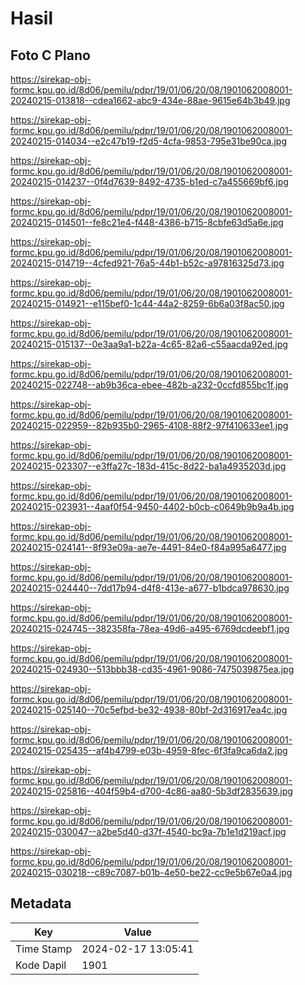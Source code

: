 # Hasil

## Foto C Plano

https://sirekap-obj-formc.kpu.go.id/8d06/pemilu/pdpr/19/01/06/20/08/1901062008001-20240215-013818--cdea1662-abc9-434e-88ae-9615e64b3b49.jpg

https://sirekap-obj-formc.kpu.go.id/8d06/pemilu/pdpr/19/01/06/20/08/1901062008001-20240215-014034--e2c47b19-f2d5-4cfa-9853-795e31be90ca.jpg

https://sirekap-obj-formc.kpu.go.id/8d06/pemilu/pdpr/19/01/06/20/08/1901062008001-20240215-014237--0f4d7639-8492-4735-b1ed-c7a455669bf6.jpg

https://sirekap-obj-formc.kpu.go.id/8d06/pemilu/pdpr/19/01/06/20/08/1901062008001-20240215-014501--fe8c21e4-f448-4386-b715-8cbfe63d5a6e.jpg

https://sirekap-obj-formc.kpu.go.id/8d06/pemilu/pdpr/19/01/06/20/08/1901062008001-20240215-014719--4cfed921-76a5-44b1-b52c-a97816325d73.jpg

https://sirekap-obj-formc.kpu.go.id/8d06/pemilu/pdpr/19/01/06/20/08/1901062008001-20240215-014921--e115bef0-1c44-44a2-8259-6b6a03f8ac50.jpg

https://sirekap-obj-formc.kpu.go.id/8d06/pemilu/pdpr/19/01/06/20/08/1901062008001-20240215-015137--0e3aa9a1-b22a-4c65-82a6-c55aacda92ed.jpg

https://sirekap-obj-formc.kpu.go.id/8d06/pemilu/pdpr/19/01/06/20/08/1901062008001-20240215-022748--ab9b36ca-ebee-482b-a232-0ccfd855bc1f.jpg

https://sirekap-obj-formc.kpu.go.id/8d06/pemilu/pdpr/19/01/06/20/08/1901062008001-20240215-022959--82b935b0-2965-4108-88f2-97f410633ee1.jpg

https://sirekap-obj-formc.kpu.go.id/8d06/pemilu/pdpr/19/01/06/20/08/1901062008001-20240215-023307--e3ffa27c-183d-415c-8d22-ba1a4935203d.jpg

https://sirekap-obj-formc.kpu.go.id/8d06/pemilu/pdpr/19/01/06/20/08/1901062008001-20240215-023931--4aaf0f54-9450-4402-b0cb-c0649b9b9a4b.jpg

https://sirekap-obj-formc.kpu.go.id/8d06/pemilu/pdpr/19/01/06/20/08/1901062008001-20240215-024141--8f93e09a-ae7e-4491-84e0-f84a995a6477.jpg

https://sirekap-obj-formc.kpu.go.id/8d06/pemilu/pdpr/19/01/06/20/08/1901062008001-20240215-024440--7dd17b94-d4f8-413e-a677-b1bdca978630.jpg

https://sirekap-obj-formc.kpu.go.id/8d06/pemilu/pdpr/19/01/06/20/08/1901062008001-20240215-024745--382358fa-78ea-49d6-a495-6769dcdeebf1.jpg

https://sirekap-obj-formc.kpu.go.id/8d06/pemilu/pdpr/19/01/06/20/08/1901062008001-20240215-024930--513bbb38-cd35-4961-9086-7475039875ea.jpg

https://sirekap-obj-formc.kpu.go.id/8d06/pemilu/pdpr/19/01/06/20/08/1901062008001-20240215-025140--70c5efbd-be32-4938-80bf-2d316917ea4c.jpg

https://sirekap-obj-formc.kpu.go.id/8d06/pemilu/pdpr/19/01/06/20/08/1901062008001-20240215-025435--af4b4799-e03b-4959-8fec-6f3fa9ca6da2.jpg

https://sirekap-obj-formc.kpu.go.id/8d06/pemilu/pdpr/19/01/06/20/08/1901062008001-20240215-025816--404f59b4-d700-4c86-aa80-5b3df2835639.jpg

https://sirekap-obj-formc.kpu.go.id/8d06/pemilu/pdpr/19/01/06/20/08/1901062008001-20240215-030047--a2be5d40-d37f-4540-bc9a-7b1e1d219acf.jpg

https://sirekap-obj-formc.kpu.go.id/8d06/pemilu/pdpr/19/01/06/20/08/1901062008001-20240215-030218--c89c7087-b01b-4e50-be22-cc9e5b67e0a4.jpg


## Metadata

| Key        | Value               |
| ---------- | ------------------- |
| Time Stamp | 2024-02-17 13:05:41 |
| Kode Dapil | 1901                |



